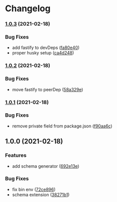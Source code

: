 # Changelog

### [1.0.3](https://www.github.com/Coobaha/typed-fastify/compare/v1.0.2...v1.0.3) (2021-02-18)


### Bug Fixes

* add fastify to devDeps ([fa80e40](https://www.github.com/Coobaha/typed-fastify/commit/fa80e40544b67b9689426f3ab2e02bf4b864dca1))
* proper husky setup ([ca4d248](https://www.github.com/Coobaha/typed-fastify/commit/ca4d248d401705dbc6219fe6de7049839ac0ab95))

### [1.0.2](https://www.github.com/Coobaha/typed-fastify/compare/v1.0.1...v1.0.2) (2021-02-18)


### Bug Fixes

* move fastify to peerDep ([58a329e](https://www.github.com/Coobaha/typed-fastify/commit/58a329ea53be06b35e7d5a9526b18c6e0d306930))

### [1.0.1](https://www.github.com/Coobaha/typed-fastify/compare/v1.0.0...v1.0.1) (2021-02-18)


### Bug Fixes

* remove private field from package.json ([f90aa6c](https://www.github.com/Coobaha/typed-fastify/commit/f90aa6c18f81c5b84c1a0972708359e638bf2465))

## 1.0.0 (2021-02-18)


### Features

* add schema generator ([692e13e](https://www.github.com/Coobaha/typed-fastify/commit/692e13e2b57ef98db6bfe51e0967ad682b24362a))


### Bug Fixes

* fix bin env ([72ce896](https://www.github.com/Coobaha/typed-fastify/commit/72ce896f72b9f5919bf29ce32b8c4f98d8576fa6))
* schema extension ([38271b1](https://www.github.com/Coobaha/typed-fastify/commit/38271b173d75cf7194fd72a5a351635623b00bff))
